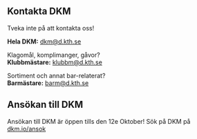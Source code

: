 ## Kontakta DKM
Tveka inte på att kontakta oss!

**Hela DKM:** [dkm@d.kth.se](mailto:dkm@d.kth.se)  

Klagomål, komplimanger, gåvor?</br>
**Klubbmästare:**  [klubbm@d.kth.se](mailto:klubbm@d.kth.se)

Sortiment och annat bar-relaterat?</br>
**Barmästare:** [barm@d.kth.se](mailto:barm@d.kth.se)

## Ansökan till DKM

Ansökan till DKM är öppen tills den 12e Oktober! Sök på DKM på [dkm.io/ansok](www.dkm.io/ansok)
